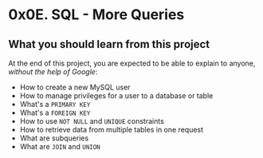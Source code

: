 # 0x0E. SQL - More Queries
## What you should learn from this project
At the end of this project, you are expected to be able to explain to anyone, *without the help of Google*:
* How to create a new MySQL user
* How to manage privileges for a user to a database or table
* What's a `PRIMARY KEY`
* What's a `FOREIGN KEY`
* How to use `NOT NULL` and `UNIQUE` constraints
* How to retrieve data from multiple tables in one request
* What are subqueries
* What are `JOIN` and `UNION`

